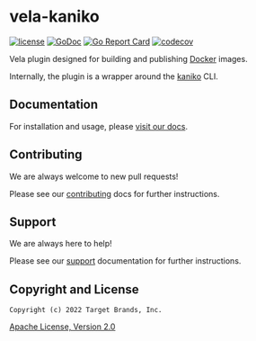 # vela-kaniko

[![license](https://img.shields.io/crates/l/gl.svg)](../LICENSE)
[![GoDoc](https://godoc.org/github.com/go-vela/vela-kaniko?status.svg)](https://godoc.org/github.com/go-vela/vela-kaniko)
[![Go Report Card](https://goreportcard.com/badge/go-vela/vela-kaniko)](https://goreportcard.com/report/go-vela/vela-kaniko)
[![codecov](https://codecov.io/gh/go-vela/vela-kaniko/branch/main/graph/badge.svg)](https://codecov.io/gh/go-vela/vela-kaniko)

Vela plugin designed for building and publishing [Docker](https://www.docker.com/) images.

Internally, the plugin is a wrapper around the [kaniko](https://github.com/GoogleContainerTools/kaniko) CLI.

## Documentation

For installation and usage, please [visit our docs](https://go-vela.github.io/docs).

## Contributing

We are always welcome to new pull requests!

Please see our [contributing](CONTRIBUTING.md) docs for further instructions.

## Support

We are always here to help!

Please see our [support](SUPPORT.md) documentation for further instructions.

## Copyright and License

```
Copyright (c) 2022 Target Brands, Inc.
```

[Apache License, Version 2.0](http://www.apache.org/licenses/LICENSE-2.0)
